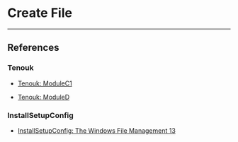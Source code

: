 # Create File

---
## References

### Tenouk

- [Tenouk: ModuleC1](https://www.tenouk.com/ModuleC1.html)

- [Tenouk: ModuleD](https://www.tenouk.com/ModuleD.html)

### InstallSetupConfig

- [InstallSetupConfig: The Windows File Management 13](https://www.installsetupconfig.com/win32programming/windowsfileapis4_12.html)